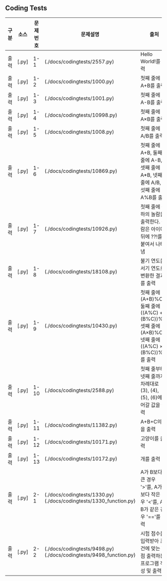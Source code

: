 ## Coding Tests

|구분|소스|문제번호|문제설명|출처|
|--|--|--|--|--|
|출력|[.py]|1-1|(./docs/codingtests/2557.py)|Hello World!를 출력|[백준 2557](https://www.acmicpc.net/problem/2557)|
|출력|[.py]|1-2|(./docs/codingtests/1000.py)|첫째 줄에 A+B를 출력|[백준 1000](https://www.acmicpc.net/problem/1000)|
|출력|[.py]|1-3|(./docs/codingtests/1001.py)|첫째 줄에 A-B를 출력|[백준 1001]|1-4|(https://www.acmicpc.net/problem/1001)|
|출력|[.py]|1-4|(./docs/codingtests/10998.py)|첫째 줄에 A×B를 출력|[백준 10998](https://www.acmicpc.net/problem/10998)|
|출력|[.py]|1-5|(./docs/codingtests/1008.py)|첫째 줄에 A/B를 출력|[백준 1008](https://www.acmicpc.net/problem/1008)|
|출력|[.py]|1-6|(./docs/codingtests/10869.py)|첫째 줄에 A+B, 둘째 줄에 A-B, 셋째 줄에 A*B, 넷째 줄에 A/B, 다섯째 줄에 A%B를 출력|[백준 10869](https://www.acmicpc.net/problem/10869)|
|출력|[.py]|1-7|(./docs/codingtests/10926.py)|첫째 줄에 준하의 놀람을 출력한다. 놀람은 아이디 뒤에 ??!를 붙여서 나타냄|[백준 10926](https://www.acmicpc.net/problem/10926)|
|출력|[.py]|1-8|(./docs/codingtests/18108.py)|불기 연도를 서기 연도로 변환한 결과를 출력|[백준 18108](https://www.acmicpc.net/problem/18108)|
|출력|[.py]|1-9|(./docs/codingtests/10430.py)|첫째 줄에 (A+B)%C, 둘째 줄에 ((A%C) + (B%C))%C, 셋째 줄에 (A×B)%C, 넷째 줄에 ((A%C) × (B%C))%C를 출력|[백준 10430](https://www.acmicpc.net/problem/10430)|
|출력|[.py]|1-10|(./docs/codingtests/2588.py)|첫째 줄부터 넷째 줄까지 차례대로 (3), (4), (5), (6)에 들어갈 값을 출력|[백준 2588](https://www.acmicpc.net/problem/2588)|
|출력|[.py]|1-11|(./docs/codingtests/11382.py)|A+B+C의 값을 출력|[백준 11382](https://www.acmicpc.net/problem/11382)|
|출력|[.py]|1-12|(./docs/codingtests/10171.py)|고양이를 출력|[백준 10171](https://www.acmicpc.net/problem/10171)|
|출력|[.py]|1-13|(./docs/codingtests/10172.py)|개를 출력|[백준 10172](https://www.acmicpc.net/problem/10172)|
|출력|[.py]|2-1|(./docs/codingtests/1330.py)(./docs/codingtests/1330_function.py)|A가 B보다 큰 경우 '>'를, A가 B보다 작은 경우 '<'를, A와 B가 같은 경우 '=='를 출력|[백준 1330](https://www.acmicpc.net/problem/1330)|
|출력|[.py]|2-2|(./docs/codingtests/9498.py)(./docs/codingtests/9498_function.py)|시험 점수를 입력받아 조건에 맞는 학점 출력하는 프로그램 작성 및 출력|[백준 9498](https://www.acmicpc.net/problem/9498)|